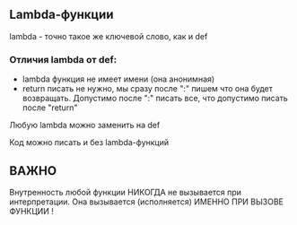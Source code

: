 ## Lambda-функции

lambda - точно такое же ключевой слово, как и def

### Отличия lambda от def:
- lambda функция не имеет имени (она анонимная)
- return писать не нужно, мы сразу после ":" пишем что она будет возвращать.
Допустимо после ":" писать все, что допустимо писать после "return"

Любую lambda можно заменить на def

Код можно писать и без lambda-функций

## ВАЖНО

Внутренность любой функции НИКОГДА не вызывается при интерпретации.
Она вызывается (исполняется) ИМЕННО ПРИ ВЫЗОВЕ ФУНКЦИИ !